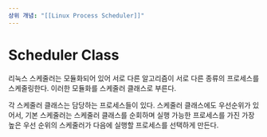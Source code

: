 ```yaml
---
상위 개념: "[[Linux Process Scheduler]]"
---
```

# Scheduler Class
리눅스 스케줄러는 모듈화되어 있어 서로 다른 알고리즘이 서로 다른 종류의 프로세스를 스케줄링한다. 이러한 모듈화를 스케줄러 클래스로 부른다.

각 스케줄러 클래스는 담당하는 프로세스들이 있다. 스케줄러 클래스에도 우선순위가 있어서, 기본 스케줄러는 스케줄러 클래스를 순회하며 실행 가능한 프로세스를 가진 가장 높은 우선 순위의 스케줄러가 다음에 실행할 프로세스를 선택하게 만든다.

